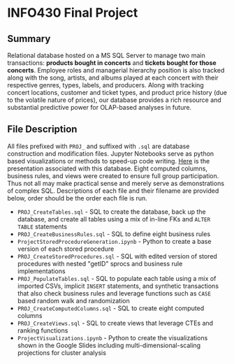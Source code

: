 # INFO430 Final Project
## Summary
Relational database hosted on a MS SQL Server to manage two main transactions: **products bought in concerts** and **tickets bought for those concerts**. Employee roles and managerial hierarchy position is also tracked along with the song, artists, and albums played at each concert with their respective genres, types, labels, and producers. Along with tracking concert locations, customer and ticket types, and product price history (due to the volatile nature of prices), our database provides a rich resource and substantial predictive power for OLAP-based analyses in future.
## File Description
All files prefixed with `PROJ_` and suffixed with `.sql` are database construction and modification files. Jupyter Notebooks serve as python based visualizations or methods to speed-up code writing. [Here](https://docs.google.com/presentation/d/1UL4PvbgOnXNts-97n6QuuMhucvEAo3M-hD4OXs8iQAw/edit?usp=sharing) is the presentation associated with this database. Eight computed columns, business rules, and views were created to ensure full group participation. Thus not all may make practical sense and merely serve as demonstrations of complex SQL. Descriptions of each file and their filename are provided below, order should be the order each file is run.

- `PROJ_CreateTables.sql` - SQL to create the database, back up the database, and create all tables using a mix of in-line FKs and `ALTER TABLE` statements
- `PROJ_CreateBusinessRules.sql` - SQL to define eight business rules
- `ProjectStoredProcedureGeneration.ipynb` - Python to create a base version of each stored procedure
- `PROJ_CreateStoredProcedures.sql` - SQL with edited version of stored procedures with nested "getID" sprocs and business rule implementations
- `PROJ_PopulateTables.sql` - SQL to populate each table using a mix of imported CSVs, implicit `INSERT` statements, and synthetic transactions that also check business rules and leverage functions such as `CASE` based random walk and randomization
- `PROJ_CreateComputedColumns.sql` - SQL to create eight computed columns
- `PROJ_CreateViews.sql` - SQL to create views that leverage CTEs and ranking functions
- `ProjectVisualizations.ipynb` - Python to create the visualizations shown in the Google Slides including multi-dimensional-scaling projections for cluster analysis
